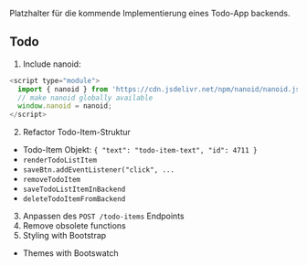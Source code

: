 Platzhalter für die kommende Implementierung eines Todo-App backends.

## Todo

1) Include nanoid:
  ```javascript
<script type="module">
    import { nanoid } from 'https://cdn.jsdelivr.net/npm/nanoid/nanoid.js';
    // make nanoid globally available
    window.nanoid = nanoid;
</script>
```

2) Refactor Todo-Item-Struktur
  - Todo-Item Objekt: `{ "text": "todo-item-text", "id": 4711 }`
  - `renderTodoListItem`
  - `saveBtn.addEventListener("click", ...`
  - `removeTodoItem`
  - `saveTodoListItemInBackend`
  - `deleteTodoItemFromBackend`
  
3) Anpassen des `POST /todo-items` Endpoints
4) Remove obsolete functions
5) Styling with Bootstrap
  - Themes with Bootswatch
